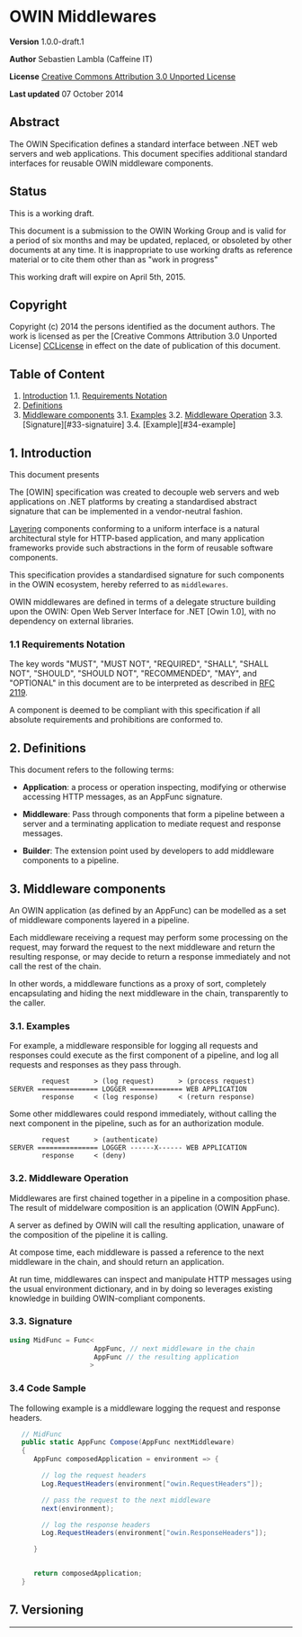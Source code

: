 # OWIN Middlewares

**Version**
1.0.0-draft.1

**Author**
Sebastien Lambla (Caffeine IT)

**License**
[Creative Commons Attribution 3.0 Unported License][CCLicense]

**Last updated**
07 October 2014


## Abstract

The OWIN Specification defines a standard interface between .NET web servers
and web applications. This document specifies additional standard interfaces
for reusable OWIN middleware components.

## Status

This is a working draft.

This document is a submission to the  OWIN Working Group and is valid for a
period of six months and may be updated, replaced, or obsoleted by other
documents at any time. It is inappropriate to use working drafts as reference
material or to cite them other than as "work in progress"

This working draft will expire on April 5th, 2015.

## Copyright

Copyright (c) 2014 the persons identified as the document authors. The work
is licensed as per the [Creative Commons Attribution 3.0 Unported License]
[CCLicense] in effect on the date of publication of this document.

## Table of Content ##

1. [Introduction](#1-introduction)
  1.1. [Requirements Notation](#1.1-requirements-notation)
2. [Definitions](#2-definitions)
3. [Middleware components](#3-middleware-components)
  3.1. [Examples](#31-examples)
  3.2. [Middleware Operation](#32-middleware-operation)
  3.3. [Signature][#33-signatuire]
  3.4. [Example][#34-example]

## 1. Introduction

This document presents

The [OWIN] specification was created to decouple web servers and web
applications on .NET platforms by creating a standardised abstract signature
that can be implemented in a vendor-neutral fashion.

[Layering][FieldingLayering] components conforming to a uniform interface
is a natural architectural style for HTTP-based application, and many
application frameworks provide such abstractions in the form of reusable
software components.

This specification provides a standardised signature for such components in the
OWIN ecosystem, hereby referred to as `middlewares`.

OWIN middlewares are defined in terms of a delegate structure building upon the
OWIN: Open Web Server Interface for .NET [Owin 1.0], with no
dependency on external libraries.


### 1.1 Requirements Notation


 The key words "MUST", "MUST NOT", "REQUIRED", "SHALL", "SHALL NOT", "SHOULD",
"SHOULD NOT", "RECOMMENDED", "MAY", and "OPTIONAL" in this document are to be
interpreted as described in [RFC 2119][rfc2119].

A component is deemed to be compliant with this specification if all absolute
requirements and prohibitions are conformed to.

## 2. Definitions

This document refers to the following terms:

 - **Application**: a process or operation inspecting, modifying or otherwise
   accessing HTTP messages, as an AppFunc signature.

 - **Middleware**: Pass through components that form a pipeline between a server
   and a terminating application to mediate request and response messages.

 - **Builder**: The extension point used by developers to add middleware
   components to a pipeline.

## 3. Middleware components

An OWIN application (as defined by an AppFunc) can be modelled as a set of
middleware components layered in a pipeline.

Each middleware receiving a request may perform some processing on the request,
may forward the request to the next middleware and return the resulting
response, or may decide to return a response immediately and not call the rest
of the chain.

In other words, a middleware functions as a proxy of sort, completely
encapsulating and hiding the next middleware in the chain, transparently to the
caller.

### 3.1. Examples

For example, a middleware responsible for logging all requests and responses
could execute as the first component of a pipeline, and log all requests and
responses as they pass through.

```
        request      > (log request)      > (process request)
SERVER =============== LOGGER ============= WEB APPLICATION
        response     < (log response)     < (return response)
```

Some other middlewares could respond immediately, without calling the next
component in the pipeline, such as for an authorization module.

```
        request      > (authenticate)
SERVER =============== LOGGER ------X------ WEB APPLICATION
        response     < (deny)
```

### 3.2. Middleware Operation

Middlewares are first chained together in a pipeline in a composition phase. The
result of middelware composition is an application (OWIN AppFunc).

A server as defined by OWIN will call the resulting application, unaware of the
composition of the pipeline it is calling.

At compose time, each middleware is passed a reference to the next middleware in
the chain, and should return an application.

At run time, middlewares can inspect and manipulate HTTP messages using the
usual environment dictionary, and in by doing so leverages existing knowledge in
building OWIN-compliant components.

### 3.3. Signature

```csharp
using MidFunc = Func<
                     AppFunc, // next middleware in the chain
                     AppFunc // the resulting application
                    >
```

### 3.4 Code Sample

The following example is a middleware logging the request and response headers.

```csharp
   // MidFunc
   public static AppFunc Compose(AppFunc nextMiddleware)
   {
      AppFunc composedApplication = environment => {

        // log the request headers
        Log.RequestHeaders(environment["owin.RequestHeaders"]);

        // pass the request to the next middleware
        next(environment);

        // log the response headers
        Log.RequestHeaders(environment["owin.ResponseHeaders"]);

      }


      return composedApplication;
   }
```

## 7. Versioning

----
[FieldingLayering]: http://www.ics.uci.edu/~fielding/pubs/dissertation/net_arch_styles.htm#sec_3_4_2
[WGForum]: https://github.com/owin/owin.github.com/issues
[CCLicense]: http://creativecommons.org/licenses/by/3.0/deed.en_US
[CommonKeys]: http://owin.org/spec/CommonKeys.html
[sec-req-body]: #34-request-body-100-continue-and-completed-semantics
[sec-res-body]: #35-response-body
[sec-headers]: #33-headers
[sec-paths]: #53-paths
[sec-uri-scheme]: #51-uri-scheme
[sec-hostname]: #52-hostname
[sec-versioning]: #7-versioning
[semver]: http://semver.org/
[rfc2119]: http://www.ietf.org/rfc/rfc2119.txt
[rfc2616]: http://www.ietf.org/rfc/rfc2616.txt
[rfc3986]: http://www.ietf.org/rfc/rfc3986.txt
[rfc2616-42]: http://www.w3.org/Protocols/rfc2616/rfc2616-sec4.html#sec4.2
[rfc2616-512]: http://www.w3.org/Protocols/rfc2616/rfc2616-sec5.html#sec5.1.2
[rfc2616-19611]: http://www.w3.org/Protocols/rfc2616/rfc2616-sec19.html#sec19.6.1.1
[rfc2616-323]: http://www.w3.org/Protocols/rfc2616/rfc2616-sec3.html#sec3.2.3
